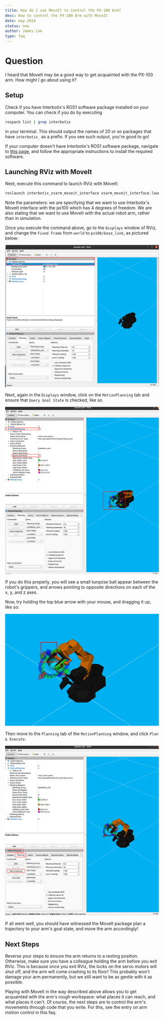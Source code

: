 ```yaml
---
title: How do I use MoveIt to Control the PX-100 Arm?
desc: How to control the PX-100 Arm with MoveIt 
date: may-2024 
status: new
author: James Lee 
type: faq
---
```


# Question

I heard that MoveIt may be a good way to get acquainted with the PX-100 arm. How
might I go about using it?

## Setup 

Check if you have Interbotix's ROS1 software package installed on your computer.
You can check if you do by executing

```bash
rospack list | grep interbotix
```

in your terminal. This should output the names of 20 or so packages that have
`interbotix_` as a prefix. If you see such output, you're good to go!

If your computer doesn't have Interbotix's ROS1 software package, navigate to
[this
page](https://docs.trossenrobotics.com/interbotix_xsarms_docs/ros_interface/ros1/software_setup.html#software-installation),
and follow the appropriate instructions to install the required software.

## Launching RViz with MoveIt

Next, execute this command to launch RViz with MoveIt:

```bash
roslaunch interbotix_xsarm_moveit_interface xsarm_moveit_interface.launch robot_model:=px100 dof:=4 use_actual:=true
```

Note the parameters: we are specifying that we want to use Interbotix's MoveIt
interface with the px100 which has 4 degrees of freedom. We are also stating
that we want to use MoveIt with the actual robot arm, rather than in simulation.

Once you execute the command above, go to the `Displays` window of RViz, and
change the `Fixed Frame` from `world` to `px100/base_link`, as pictured below:

<p align="center">
    <kbd>
        <img src="../../../images/moveit1.png" />
    </kbd>
</p>

Next, again in the `Displays` window, click on the `MotionPlanning` tab and
ensure that `Query Goal State` is checked, like so.
 
<p align="center">
    <kbd>
        <img src="../../../images/moveit2.png" />
    </kbd>
</p>

If you do this properly, you will see a small turqoise ball appear between the
robot's grippers, and arrows pointing to opposite directions on each of the x,
y, and z axes.

Now, try holding the top blue arrow with your mouse, and dragging it up, like
so:


<p align="center">
    <kbd>
        <img src="../../../images/moveit3.png" />
    </kbd>
</p>

Then move to the `Planning` tab of the `MotionPlanning` window, and click `Plan
& Execute`.

<p align="center">
    <kbd>
        <img src="../../../images/moveit5.png" />
    </kbd>
</p>

If all went well, you should have witnessed the MoveIt package plan a trajectory
to your arm's goal state, and move the arm accordingly!

## Next Steps

Reverse your steps to ensure the arm returns to a resting position. Otherwise,
make sure you have a colleague holding the arm before you exit RViz. This is
because once you exit RViz, the locks on the servo motors will shut off, and the
arm will come crashing to its floor! This probably won't damage your arm
permanently, but we still want to be as gentle with it as possible.

Playing with MoveIt in the way described above allows you to get acquainted with
the arm's rough workspace: what places it can reach, and what places it can't.
Of course, the next steps are to control the arm's movements through code that
you write. For this, see the entry on arm motion control in this faq.
